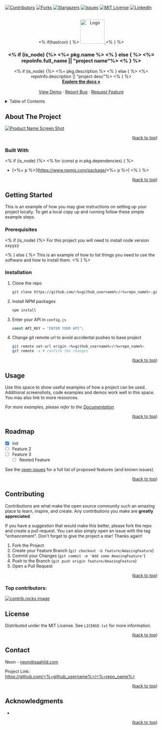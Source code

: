 <!-- INSERTED BY ZEON! -->
<!-- GENERATED AT <%= new Date().toString() %> -->
<!-- Improved compatibility of back to top link: See: https://github.com/othneildrew/Best-README-Template/pull/73 -->

<a id="readme-top"></a>

<!--
*** Thanks for checking out the Best-README-Template. If you have a suggestion
*** that would make this better, please fork the repo and create a pull request
*** or simply open an issue with the tag "enhancement".
*** Don't forget to give the project a star!
*** Thanks again! Now go create something AMAZING! :D
-->

<!-- PROJECT SHIELDS -->
<!--
*** I'm using markdown "reference style" links for readability.
*** Reference links are enclosed in brackets [ ] instead of parentheses ( ).
*** See the bottom of this document for the declaration of the reference variables
*** for contributors-url, forks-url, etc. This is an optional, concise syntax you may use.
*** https://www.markdownguide.org/basic-syntax/#reference-style-links
-->

[![Contributors][contributors-shield]][contributors-url]
[![Forks][forks-shield]][forks-url]
[![Stargazers][stars-shield]][stars-url]
[![Issues][issues-shield]][issues-url]
[![MIT License][license-shield]][license-url]
[![LinkedIn][linkedin-shield]][linkedin-url]

<!-- PROJECT LOGO -->
<br />
<div align="center">
 <% if(hasIcon) { %>
  <a href="https://github.com/<%=github_username%>/<%=repo_name%>">
    <img src="<%=hasIcon %>" alt="Logo" width="80" height="80">
  </a>
  <% } %>

<h3 align="center"><% if (is_node) {%>
    <%= pkg.name %>
  <% } else { %>
   <%= repoInfo.full_name || "project name"%>
  <% } %>
</h3>

  <p align="center">
    <% if (is_node) {%>
    <%= pkg.description %>
  <% } else { %>
   <%= repoInfo.description || "project desc"%>
  <% } %>
    <br />
    <a href="https://github.com/<%=github_username%>/<%=repo_name%>"><strong>Explore the docs »</strong></a>
    <br />
    <br />
    <a href="https://github.com/<%=github_username%>/<%=repo_name%>">View Demo</a>
    ·
    <a href="https://github.com/<%=github_username%>/<%=repo_name%>/issues/new?labels=bug&template=bug-report---.md">Report Bug</a>
    ·
    <a href="https://github.com/<%=github_username%>/<%=repo_name%>/issues/new?labels=enhancement&template=feature-request---.md">Request Feature</a>
  </p>
</div>

<!-- TABLE OF CONTENTS -->
<details>
  <summary>Table of Contents</summary>
  <ol>
    <li>
      <a href="#about-the-project">About The Project</a>
      <ul>
        <li><a href="#built-with">Built With</a></li>
      </ul>
    </li>
    <li>
      <a href="#getting-started">Getting Started</a>
      <ul>
        <li><a href="#prerequisites">Prerequisites</a></li>
        <li><a href="#installation">Installation</a></li>
      </ul>
    </li>
    <li><a href="#usage">Usage</a></li>
    <li><a href="#roadmap">Roadmap</a></li>
    <li><a href="#contributing">Contributing</a></li>
    <li><a href="#license">License</a></li>
    <li><a href="#contact">Contact</a></li>
    <li><a href="#acknowledgments">Acknowledgments</a></li>
  </ol>
</details>

<!-- ABOUT THE PROJECT -->

## About The Project

[![Product Name Screen Shot][product-screenshot]](https://example.com)

<p align="right">(<a href="#readme-top">back to top</a>)</p>

### Built With

<!-- - [![Next][Next.js]][Next-url]
- [![React][React.js]][React-url]
- [![Vue][Vue.js]][Vue-url]
- [![Angular][Angular.io]][Angular-url]
- [![Svelte][Svelte.dev]][Svelte-url]
- [![Laravel][Laravel.com]][Laravel-url]
- [![Bootstrap][Bootstrap.com]][Bootstrap-url]
- [![JQuery][JQuery.com]][JQuery-url] -->
<!-- TODO: nodejs button -->
<% if (is_node) {%>
<% for (const p in pkg.dependencies) { %>
- [<%= p %>](https://www.npmjs.com/package/<%= p %>)
<% } %>

<p align="right">(<a href="#readme-top">back to top</a>)</p>

<!-- GETTING STARTED -->

## Getting Started

This is an example of how you may give instructions on setting up your project locally.
To get a local copy up and running follow these simple example steps.

### Prerequisites
<% if (is_node) {%>
For this project you will need to install node version xxyyzz 

<% } else { %>
This is an example of how to list things you need to use the software and how to install them.
<% } %>


### Installation

1. Clone the repo
   ```sh
   git clone https://github.com/<%=github_username%>/<%=repo_name%>.git
   ```
2. Install NPM packages
   ```sh
   npm install
   ```
3. Enter your API in `config.js`
   ```js
   const API_KEY = "ENTER YOUR API";
   ```
4. Change git remote url to avoid accidental pushes to base project
   ```sh
   git remote set-url origin <%=github_username%>/<%=repo_name%>
   git remote -v # confirm the changes
   ```

<p align="right">(<a href="#readme-top">back to top</a>)</p>

<!-- USAGE EXAMPLES -->

## Usage

Use this space to show useful examples of how a project can be used. Additional screenshots, code examples and demos work well in this space. You may also link to more resources.

_For more examples, please refer to the [Documentation](https://example.com)_

<p align="right">(<a href="#readme-top">back to top</a>)</p>

<!-- ROADMAP -->

## Roadmap

- [x] Init
- [ ] Feature 2
- [ ] Feature 3
  - [ ] Nested Feature

See the [open issues](https://github.com/<%=github_username%>/<%=repo_name%>/issues) for a full list of proposed features (and known issues).

<p align="right">(<a href="#readme-top">back to top</a>)</p>

<!-- CONTRIBUTING -->

## Contributing

Contributions are what make the open source community such an amazing place to learn, inspire, and create. Any contributions you make are **greatly appreciated**.

If you have a suggestion that would make this better, please fork the repo and create a pull request. You can also simply open an issue with the tag "enhancement".
Don't forget to give the project a star! Thanks again!

1. Fork the Project
2. Create your Feature Branch (`git checkout -b feature/AmazingFeature`)
3. Commit your Changes (`git commit -m 'Add some AmazingFeature'`)
4. Push to the Branch (`git push origin feature/AmazingFeature`)
5. Open a Pull Request

<p align="right">(<a href="#readme-top">back to top</a>)</p>

### Top contributors:

<a href="https://github.com/<%=github_username%>/<%=repo_name%>/graphs/contributors">
  <img src="https://contrib.rocks/image?repo=<%=github_username%>/<%=repo_name%>" alt="contrib.rocks image" />
</a>

<!-- LICENSE -->

## License

Distributed under the MIT License. See `LICENSE.txt` for more information.

<p align="right">(<a href="#readme-top">back to top</a>)</p>

<!-- CONTACT -->

## Contact

Neon - neon@saahild.com

Project Link: [https://github.com/<%=github_username%>/<%=repo_name%>](https://github.com/<%=github_username%>/<%=repo_name%>)

<p align="right">(<a href="#readme-top">back to top</a>)</p>

<!-- ACKNOWLEDGMENTS -->

## Acknowledgments

- []()

<p align="right">(<a href="#readme-top">back to top</a>)</p>

<!-- MARKDOWN LINKS & IMAGES -->
<!-- https://www.markdownguide.org/basic-syntax/#reference-style-links -->

[contributors-shield]: https://img.shields.io/github/contributors/<%=github_username%>/<%=repo_name%>.svg?style=for-the-badge
[contributors-url]: https://github.com/<%=github_username%>/<%=repo_name%>/graphs/contributors
[forks-shield]: https://img.shields.io/github/forks/<%=github_username%>/<%=repo_name%>.svg?style=for-the-badge
[forks-url]: https://github.com/<%=github_username%>/<%=repo_name%>/network/members
[stars-shield]: https://img.shields.io/github/stars/<%=github_username%>/<%=repo_name%>.svg?style=for-the-badge
[stars-url]: https://github.com/<%=github_username%>/<%=repo_name%>/stargazers
[issues-shield]: https://img.shields.io/github/issues/<%=github_username%>/<%=repo_name%>.svg?style=for-the-badge
[issues-url]: https://github.com/<%=github_username%>/<%=repo_name%>/issues
[license-shield]: https://img.shields.io/github/license/<%=github_username%>/<%=repo_name%>.svg?style=for-the-badge
[license-url]: https://github.com/<%=github_username%>/<%=repo_name%>/blob/master/LICENSE.txt
[linkedin-shield]: https://img.shields.io/badge/-LinkedIn-black.svg?style=for-the-badge&logo=linkedin&colorB=555
[linkedin-url]: https://linkedin.com/in/linkedin_username
[product-screenshot]: images/screenshot.png
[Next.js]: https://img.shields.io/badge/next.js-000000?style=for-the-badge&logo=nextdotjs&logoColor=white
[Next-url]: https://nextjs.org/
[React.js]: https://img.shields.io/badge/React-20232A?style=for-the-badge&logo=react&logoColor=61DAFB
[React-url]: https://reactjs.org/
[Vue.js]: https://img.shields.io/badge/Vue.js-35495E?style=for-the-badge&logo=vuedotjs&logoColor=4FC08D
[Vue-url]: https://vuejs.org/
[Angular.io]: https://img.shields.io/badge/Angular-DD0031?style=for-the-badge&logo=angular&logoColor=white
[Angular-url]: https://angular.io/
[Svelte.dev]: https://img.shields.io/badge/Svelte-4A4A55?style=for-the-badge&logo=svelte&logoColor=FF3E00
[Svelte-url]: https://svelte.dev/
[Laravel.com]: https://img.shields.io/badge/Laravel-FF2D20?style=for-the-badge&logo=laravel&logoColor=white
[Laravel-url]: https://laravel.com
[Bootstrap.com]: https://img.shields.io/badge/Bootstrap-563D7C?style=for-the-badge&logo=bootstrap&logoColor=white
[Bootstrap-url]: https://getbootstrap.com
[JQuery.com]: https://img.shields.io/badge/jQuery-0769AD?style=for-the-badge&logo=jquery&logoColor=white
[JQuery-url]: https://jquery.com
